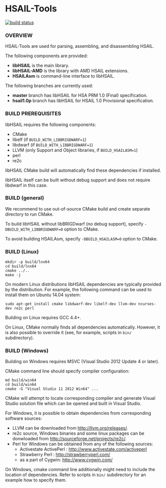 HSAIL-Tools
===========

[![build status](https://gitlab.com/hsafoundation-spb/HSAIL-Tools/badges/master/build.svg)](https://gitlab.com/HSAFoundation/HSAIL-Tools/commits/master)


### OVERVIEW

HSAIL-Tools are used for parsing, assembling, and disassembling HSAIL.

The following components are provided:

 * **libHSAIL** is the main library.
 * **libHSAIL-AMD** is the library with AMD HSAIL extensions.
 * **HSAILAsm** is command-line interface to libHSAIL.

The following branches are currently used:

 * **master** branch has libHSAIL for HSA PRM 1.0 (Final) specification.
 * **hsail1.0p** branch has libHSAIL for HSAIL 1.0 Provisional specification.

### BUILD PREREQUISITES

libHSAIL requires the following components:

 * CMake
 * libelf (if `BUILD_WITH_LIBBRIGDWARF=1`)
 * libdwarf (if `BUILD_WITH_LIBBRIGDWARF=1`)
 * LLVM (only Support and Object libraries, if `BUILD_HSAILASM=1`)
 * perl
 * re2c

libHSAIL CMake build will automatically find these dependencies if installed.

libHSAIL itself can be built without debug support and does not require libdwarf
in this case.


### BUILD (general)

We recommend to use out-of-source CMake build and create separate directory to run CMake.

To build libHSAIL without libBRIGDwarf (no debug support), specify
`-DBUILD_WITH_LIBBRIGDWARF=0` option to CMake.

To avoid building HSAILAsm, specify `-DBUILD_HSAILASM=0` option to CMake.


### BUILD (Linux)

    mkdir -p build/lnx64
    cd build/lnx64
    cmake ../..
    make -j

On modern Linux distributions libHSAIL dependencies are typically provided
by the distribution. For example, the following command can be used to install
them on Ubuntu 14.04 system:

    sudo apt-get install cmake libdwarf-dev libelf-dev llvm-dev ncurses-dev re2c perl

Building on Linux requires GCC 4.4+.

On Linux, CMake normally finds all dependencies automatically. However, it is also
possible to override it (see, for example, scripts in `bin/` subdirectory).


### BUILD (Windows)

Building on Windows requires MSVC (Visual Studio 2012 Update 4 or later).

CMake command line should specify compiler configuration:

    md build/win64
    cd build/win64
    cmake -G "Visual Studio 11 2012 Win64" ...

CMake will attempt to locate corresponding compiler and generate Visual Studio
solution file which can be opened and built in Visual Studio.

For Windows, it is possible to obtain dependencies from corresponding software sources:

* LLVM can be downloaded from http://llvm.org/releases/.
* re2c source, Windows binaries and some linux packages can be donwloaded from
  http://sourceforge.net/projects/re2c/.
* Perl for Windows can be obtained from any of the following sources:
  * Activestate ActivePerl : http://www.activestate.com/activeperl
  * Strawberry Perl : http://strawberryperl.com/
  * as a part of Cygwin: http://www.cygwin.com/

On Windows, cmake command line additionally might need to include the location
of dependencies.  Refer to scripts in `bin/` subdirectory for an example how to specify them.
